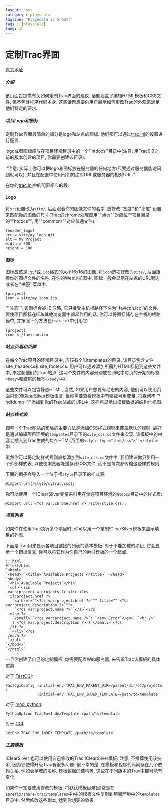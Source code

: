 ```yaml
---
layout: post
category : playscala
tagline: "PlayScala is Great!"
tags : [playscala]
lang: zh
---
```

# 定制Trac界面

[原文地址](http://trac-hacks.org/wiki/TracInterfaceCustomization)

##### 介绍

该页面旨提供有关如何定制Trac界面的建议. 话题涵盖了编辑HTML模板和CSS文件, 但不包含程序代码本身. 这些话题想要向用户展示如何更改Trac的外观来满足他们特定的要求. 

##### 项目Logo和图标

定制Trac界面最简单的部分是logo和站点的图标. 他们都可以通过[trac.ini](http://trac-hacks.org/wiki/TracIni)的设置进行配置.

logo或者图标应放在项目环境目录中的一个''htdocs''目录中(注意: 用Trac0.9之前的版本创建的项目, 你需要创建该目录).

 ''注意: 实际上你可以把logo和图标放在服务器的任何地方(只要通过服务器能访问到就可以), 并且在配置中使用他们的绝对URL或服务器的相对URL.''

在你的[trac.ini](http://trac-hacks.org/wiki/TracIni)中的配置相应的段:

#### Logo

将`src`设置改为`site/`, 后面跟着你的图像文件的名字. 应修改''宽度''和''高度''设置来匹配你的图像的尺寸(Trac的chrome处理器用""site/""对应位于项目目录的""htdocs"", 用""common/""对应普通文件).

	
	[header_logo]
	src = site/my_logo.gif
	alt = My Project
	width = 300
	height = 100


#### 图标

图标应该是`.gif`或`.ico`格式的大小16x16的图像. 将`icon`选项修改为`site/`, 后面跟着你的图标文件的名称. 在你的Web浏览器中, 图标一般会显示在站点的URL旁边或者在''书签''菜单中.

	
	[project]
	icon = site/my_icon.ico


'''注意''', 该图标会被 IE 忽略, 它只接受主机根路径下名为''favicon.ico''的文件. 要使项目图标在IE和其他浏览器中都起作用的话, 你可以将图标储存在主机的根路径中, 并按照下列方法在``trac.ini``中引用它:

	
	[project]
	icon = /favicon.ico


##### 站点页眉和页脚

在每个Trac项目的环境目录中, 应该有个叫templates的目录. 该目录包含文件site_header.cs和site_footer.cs. 用户可以通过添加所需的HTML标记到这些文件中, 来定制他们的Trac站点. 这两个文件的内容分别放在网站中每页的开始的标签`<body>`和结尾的标签`</body>`中.

这些文件可以包含静态HTML, 当然, 如果用户想要有动态的内容, 他们可以使用页面内部的[ClearSilver](http://www.clearsilver.net/)模板语言. 当你需要查看模板中有哪些可用变量, 将查询串''?hdfdump=1''添加到你的Trac站点的URL中. 这样将显示出模板数据的结构化视图.

##### 站点样式表

调整一个Trac网站的布局的主要方法是添加[CSS](http://www.w3.org/TR/REC-CSS2/)样式规则来覆盖默认的规则. 最好是通过编辑项目环境的`templates`目录下的`site_css.cs`文件来实现. 该模板中的内容会插入到Trac生成的每个HTML页面的`<style type="text/css">``</style>`中.

虽然你可以将定制样式规则直接添加到`site_css.cs`文件中, 我们建议你只引用一个外部样式表, 以便使浏览器能缓存此CSS文件, 而不是每次都传输这些样式规则.

下面的例子会导入一个位于根`style`目录下的样式表:

	
	@import url(/style/mytrac.css);


你可以使用一个!ClearSilver变量来引用存储在项目环境的`htdocs`目录中的样式表:

	
	@import url(`<?cs var:chrome.href ?>`/site/style.css);


##### 项目列表

如果你在使用Trac执行多个项目时, 你可以用一个定制!ClearSilver模板来显示项目的列表.

下面是Trac用来显示各项目链接的列表的基本模板. 对于不能加载的项目, 它会显示一个错误信息. 你可以将它作为你自己的索引模板的一个起点.

	:::html
	#!text/html
	`<html>`
	`<head>``<title>`Available Projects`</title>``</head>`
	`<body>`
	 `<h1>`Available Projects`</h1>`
	 `<ul>`<?cs
	 each:project = projects ?>`<li>`<?cs
	  if:project.href ?>
	   `<a href=""<?cs var:project.href ?>`"" title=""`<?cs var:project.description ?>`"">
	    `<?cs var:project.name ?>``</a>`<?cs
	  else ?>
	   `<small>``<?cs var:project.name ?>`: `<em>`Error`</em>` `<br />`
	   (`<?cs var:project.description ?>`)`</small>`<?cs
	  /if ?>
	  `</li>`<?cs
	 /each ?>
	 `</ul>`
	`</body>`
	`</html>`


一旦你创建了自己的定制模板, 你需要配置Web服务器, 来告诉Trac该模板的具体位置:

对于 [FastCGI](http://trac-hacks.org/wiki/TracFastCgi):

	
	FastCgiConfig -initial-env TRAC_ENV_PARENT_DIR=/parent/dir/of/projects \
	              -initial-env TRAC_ENV_INDEX_TEMPLATE=/path/to/template


对于 [mod_python](http://trac-hacks.org/wiki/TracModPython):

	
	PythonOption TracEnvIndexTemplate /path/to/template


对于 [CGI](http://trac-hacks.org/wiki/TracCgi):

	
	SetEnv TRAC_ENV_INDEX_TEMPLATE /path/to/template



##### 主要模板

!ClearSilver
也可以使用自己修改的Trac !ClearSilver模板. 注意, 不推荐使用该技术, 因为它使得升级Trac有很多问题: 很不幸的是, 在模板和程序代码间存在几个依赖关系, 例如表单域的名称, 模板数据的结构等, 这些在不同版本的Trac中都可能有变化.

如果你一定要使用修改的模板, 将默认模板目录(通常是在`$prefix/share/trac/templates`中)中的模板文件复制到项目环境中的`templates`目录中. 然后修改这些副本, 达到你想要的效果。
